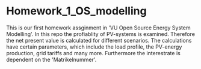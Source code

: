 # Homework_1_OS_modelling
This is our first homework assginment in 'VU Open Source Energy System Modelling'.
In this repo the profiablity of PV-systems is examined. Therefore the net present value is calculated for different scenarios. 
The calculations have certain parameters, which include the load profile, the PV-energy production, grid tariffs and many more.
Furthermore the interestrate is dependent on the 'Matrikelnummer'.
